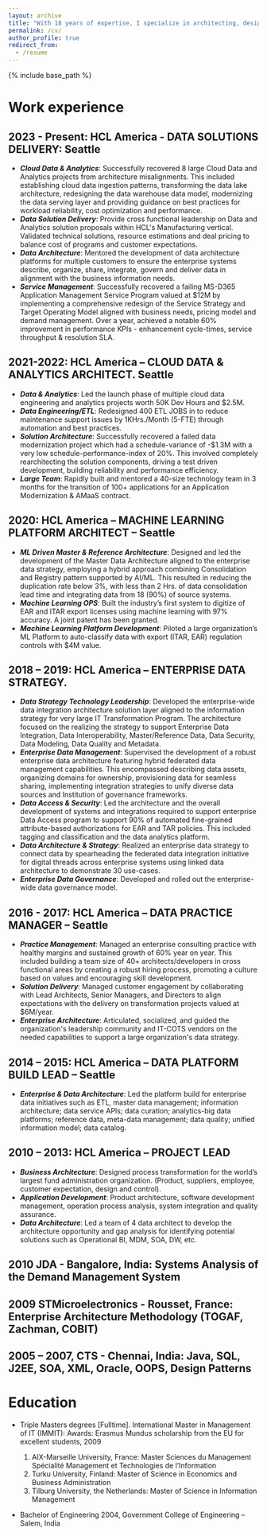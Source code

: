 ```yaml
---
layout: archive
title: "With 18 years of expertise, I specialize in architecting, designing, and developing cutting-edge information and data technology platforms. I have a proven track record of providing technology thought leadership in multiple transformation initiatives."
permalink: /cv/
author_profile: true
redirect_from:
  - /resume
---
```


{% include base_path %}


# Work experience

## 2023 - Present: HCL America - DATA SOLUTIONS DELIVERY: Seattle
* ***Cloud Data & Analytics***: Successfully recovered 8 large Cloud Data and Analytics projects from architecture misalignments. This included establishing cloud data ingestion patterns, transforming the data lake architecture, redesigning the data warehouse data model, modernizing the data serving layer and providing guidance on best practices for workload reliability, cost optimization and performance.
* ***Data Solution Delivery***: Provide cross functional leadership on Data and Analytics solution proposals within HCL's Manufacturing vertical. Validated technical solutions, resource estimations and deal pricing to balance cost of programs and customer expectations.
* ***Data Architecture***: Mentored the development of data architecture platforms for multiple customers to ensure the enterprise systems describe, organize, share, integrate, govern and deliver data in alignment with the business information needs.
* ***Service Management***: Successfully recovered a failing MS-D365 Application Management Service Program valued at $12M by implementing a comprehensive redesign of the Service Strategy and Target Operating Model aligned with business needs, pricing model and demand management. Over a year, achieved a notable 60% improvement in performance KPIs - enhancement cycle-times, service throughput & resolution SLA.
## 2021-2022: HCL America – CLOUD DATA & ANALYTICS ARCHITECT. Seattle 	
* ***Data & Analytics***: Led the launch phase of multiple cloud data engineering and analytics projects worth 50K Dev Hours and $2.5M.
* ***Data Engineering/ETL***: Redesigned 400 ETL JOBS in to reduce maintenance support issues by 1KHrs./Month (5-FTE) through automation and best practices.
* ***Solution Architecture***: Successfully recovered a failed data modernization project which had a schedule-variance of -$1.3M with a very low schedule-performance-index of 20%. This involved completely rearchitecting the solution components, driving a test driven development, building reliability and performance efficiency.
* ***Large Team***: Rapidly built and mentored a 40-size technology team in 3 months for the transition of 100+ applications for an Application Modernization & AMaaS contract.
## 2020: HCL America – MACHINE LEARNING PLATFORM ARCHITECT – Seattle
* ***ML Driven Master & Reference Architecture***: Designed and led the development of the Master Data Architecture aligned to the enterprise data strategy, employing a hybrid approach combining Consolidation and Registry pattern supported by AI/ML. This resulted in reducing the duplication rate below 3%, with less than 2 Hrs. of data consolidation lead time and integrating data from 18 (90%) of source systems.
* ***Machine Learning OPS***: Built the industry’s first system to digitize of EAR and ITAR export licenses using machine learning with 97% accuracy. A joint patent has been granted.
* ***Machine Learning Platform Development***: Piloted a large organization’s ML Platform to auto-classify data with export (ITAR, EAR) regulation controls with $4M value.
## 2018 – 2019: HCL America – ENTERPRISE DATA STRATEGY.
* ***Data Strategy Technology Leadership***: Developed the enterprise-wide data integration architecture solution layer aligned to the information strategy for very large IT Transformation Program. The architecture focused on the realizing the strategy to support Enterprise Data Integration, Data Interoperability, Master/Reference Data, Data Security, Data Modeling, Data Quality and Metadata.
* ***Enterprise Data Management***: Supervised the development of a robust enterprise data architecture featuring hybrid federated data management capabilities. This encompassed describing data assets, organizing domains for ownership, provisioning data for seamless sharing, implementing integration strategies to unify diverse data sources and Institution of governance frameworks.
* ***Data Access & Security***: Led the architecture and the overall development of systems and integrations required to support enterprise Data Access program to support 90% of automated fine-grained attribute-based authorizations for EAR and TAR policies. This included tagging and classification and the data analytics platform.
* ***Data Architecture & Strategy***: Realized an enterprise data strategy to connect data by spearheading the federated data integration initiative for digital threads across enterprise systems using linked data architecture to demonstrate 30 use-cases.
* ***Enterprise Data Governance***: Developed and rolled out the enterprise-wide data governance model.
## 2016 - 2017: HCL America – DATA PRACTICE MANAGER – Seattle
* ***Practice Management***: Managed an enterprise consulting practice with healthy margins and sustained growth of 60% year on year. This included building a team size of 40+ architects/developers in cross functional areas by creating a robust hiring process, promoting a culture based on values and encouraging skill development.
* ***Solution Delivery***: Managed customer engagement by collaborating with Lead Architects, Senior Managers, and Directors to align expectations with the delivery on transformation projects valued at $6M/year.
* ***Enterprise Architecture***: Articulated, socialized, and guided the organization's leadership community and IT-COTS vendors on the needed capabilities to support a large organization's data strategy.
## 2014 – 2015: HCL America – DATA PLATFORM BUILD LEAD – Seattle
* ***Enterprise & Data Architecture***: Led the platform build for enterprise data initiatives such as ETL, master data management; information architecture; data service APIs; data curation; analytics-big data platforms; reference data, meta-data management; data quality; unified information model; data catalog.
## 2010 – 2013: HCL America – PROJECT LEAD
* ***Business Architecture***: Designed process transformation for the world’s largest fund administration organization.  (Product, suppliers, employee, customer expectation, design and control).
* ***Application Development***: Product architecture, software development management, operation process analysis, system integration and quality assurance.
* ***Data Architecture***: Led a team of 4 data architect to develop the architecture opportunity and gap analysis for identifying potential solutions such as Operational BI, MDM, SOA, DW, etc.
## 2010 JDA - Bangalore, India: Systems Analysis of the Demand Management System
## 2009 STMicroelectronics - Rousset, France: Enterprise Architecture Methodology (TOGAF, Zachman, COBIT)
## 2005 – 2007, CTS - Chennai, India: Java, SQL, J2EE, SOA, XML, Oracle, OOPS, Design Patterns


Education
======
* Triple Masters degrees [Fulltime]. International Master in Management of IT (IMMIT): Awards: Erasmus Mundus scholarship from the EU for excellent students, 2009
  1. AIX-Marseille University, France: Master Sciences du Management Spécialité Management et Technologies de l’Information
  2. Turku University, Finland: Master of Science in Economics and Business Administration
  3. Tilburg University, the Netherlands: Master of Science in Information Management
    
* Bachelor of Engineering 2004, Government College of Engineering – Salem, India


